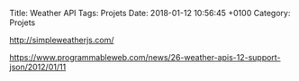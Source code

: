 Title:  Weather API
Tags: Projets
Date:   2018-01-12 10:56:45 +0100
Category: Projets


<http://simpleweatherjs.com/>

<https://www.programmableweb.com/news/26-weather-apis-12-support-json/2012/01/11>
